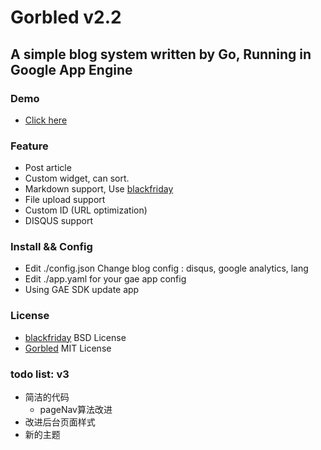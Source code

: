 Gorbled v2.2
============

A simple blog system written by Go, Running in Google App Engine
--------------------------------------------------------------------------------------------------------

### Demo
* [Click here](http://blog.specode.org)

### Feature
* Post article
* Custom widget, can sort.
* Markdown support, Use [blackfriday](https://github.com/russross/blackfriday)
* File upload support
* Custom ID (URL optimization)
* DISQUS support

### Install && Config
* Edit ./config.json Change blog config : disqus, google analytics, lang
* Edit ./app.yaml for your gae app config
* Using GAE SDK update app

### License
* [blackfriday](https://github.com/russross/blackfriday) BSD License
* [Gorbled](https://github.com/specode/Gorbled) MIT License

### todo list: v3
* 简洁的代码 
  * pageNav算法改进
* 改进后台页面样式
* 新的主题
